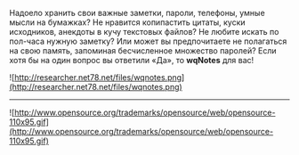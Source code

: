 Надоело хранить свои важные заметки, пароли, телефоны, умные мысли на бумажках? Не нравится копипастить цитаты, куски исходников, анекдоты в кучу текстовых файлов? Не любите искать по пол-часа нужную заметку? Или может вы предпочитаете не полагаться на свою память, запоминая бесчисленное множество паролей? Если хотя бы на один вопрос вы ответили «Да», то **wqNotes** для вас!

![http://researcher.net78.net/files/wqnotes.png](http://researcher.net78.net/files/wqnotes.png)


---

![http://www.opensource.org/trademarks/opensource/web/opensource-110x95.gif](http://www.opensource.org/trademarks/opensource/web/opensource-110x95.gif)